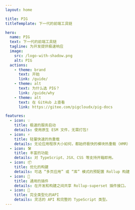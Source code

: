 ```yaml
---
layout: home

title: PIG
titleTemplate: 下一代的前端工具链

hero:
  name: PIG
  text: 下一代的前端工具链
  tagline: 为开发提供极速响应
  image:
    src: /logo-with-shadow.png
    alt: PIG
  actions:
    - theme: brand
      text: 开始
      link: /guide/
    - theme: alt
      text: 为什么选 PIG？
      link: /guide/why
    - theme: alt
      text: 在 GitHub 上查看
      link: https://gitee.com/pigcloudx/pig-docs

features:
  - icon: 💡
    title: 极速的服务启动
    details: 使用原生 ESM 文件，无需打包!
  - icon: ⚡️
    title: 轻量快速的热重载
    details: 无论应用程序大小如何，都始终极快的模块热重载（HMR）
  - icon: 🛠️
    title: 丰富的功能
    details: 对 TypeScript、JSX、CSS 等支持开箱即用。
  - icon: 📦
    title: 优化的构建
    details: 可选 “多页应用” 或 “库” 模式的预配置 Rollup 构建
  - icon: 🔩
    title: 通用的插件
    details: 在开发和构建之间共享 Rollup-superset 插件接口。
  - icon: 🔑
    title: 完全类型化的API
    details: 灵活的 API 和完整的 TypeScript 类型。
---
```

